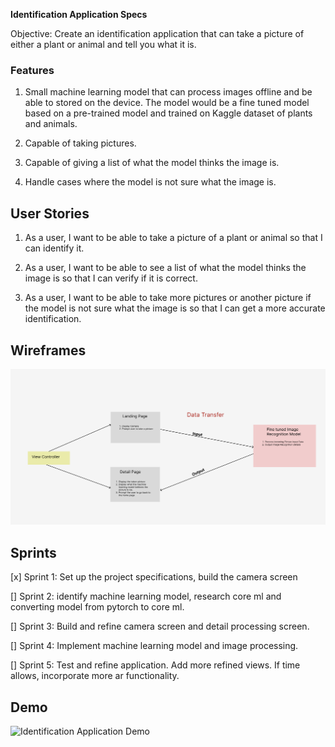  **Identification Application Specs** 

 Objective: Create an identification application that can take a picture of either a plant or animal and tell you what it is.


### Features

1. Small machine learning model that can process images offline and be able to stored on the device. The model would be a fine tuned model based on a pre-trained model and trained on Kaggle dataset of plants and animals. 

2. Capable of taking pictures. 

3. Capable of giving a list of what the model thinks the image is.

4. Handle cases where the model is not sure what the image is.


## User Stories

1. As a user, I want to be able to take a picture of a plant or animal so that I can identify it.

2. As a user, I want to be able to see a list of what the model thinks the image is so that I can verify if it is correct.

3. As a user, I want to be able to take more pictures or another picture if the model is not sure what the image is so that I can get a more accurate identification.

## Wireframes

![Identification Application Wireframe](./wireframe.png)


## Sprints 

[x] Sprint 1: Set up the project specifications, build the camera screen
   
[] Sprint 2: identify machine learning model, research core ml and converting model from pytorch to core ml.  
    
[] Sprint 3: Build and refine camera screen and detail processing screen.
   
[] Sprint 4: Implement machine learning model and image processing.
    
[] Sprint 5: Test and refine application. Add more refined views. If time allows, incorporate more ar functionality.


## Demo 

![Identification Application Demo](./demo.gif)




